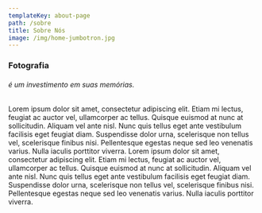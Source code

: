 ```yaml
---
templateKey: about-page
path: /sobre
title: Sobre Nós
image: /img/home-jumbotron.jpg
---
```

### Fotografia

###### é um investimento em suas memórias.

Lorem ipsum dolor sit amet, consectetur adipiscing elit. Etiam mi lectus, feugiat ac auctor vel, ullamcorper ac tellus. Quisque euismod at nunc at sollicitudin. Aliquam vel ante nisl. Nunc quis tellus eget ante vestibulum facilisis eget feugiat diam. Suspendisse dolor urna, scelerisque non tellus vel, scelerisque finibus nisi. Pellentesque egestas neque sed leo venenatis varius. Nulla iaculis porttitor viverra. 
Lorem ipsum dolor sit amet, consectetur adipiscing elit. Etiam mi lectus, feugiat ac auctor vel, ullamcorper ac tellus. Quisque euismod at nunc at sollicitudin. Aliquam vel ante nisl. Nunc quis tellus eget ante vestibulum facilisis eget feugiat diam. Suspendisse dolor urna, scelerisque non tellus vel, scelerisque finibus nisi. Pellentesque egestas neque sed leo venenatis varius. Nulla iaculis porttitor viverra.
